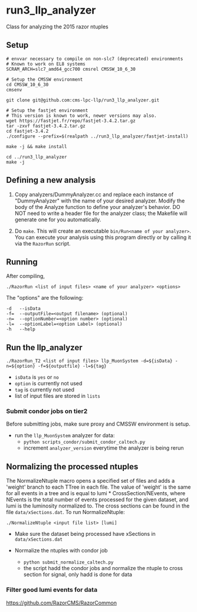 # run3_llp_analyzer



Class for analyzing the 2015 razor ntuples

Setup
-------------

    # envvar necessary to compile on non-slc7 (deprecated) environments
    # Known to work on EL8 systems
    SCRAM_ARCH=slc7_amd64_gcc700 cmsrel CMSSW_10_6_30

    # Setup the CMSSW environment
    cd CMSSW_10_6_30
    cmsenv

    git clone git@github.com:cms-lpc-llp/run3_llp_analyzer.git

    # Setup the fastjet environment
    # This version is known to work, newer versions may also.
    wget https://fastjet.fr/repo/fastjet-3.4.2.tar.gz
    tar -zxvf fastjet-3.4.2.tar.gz
    cd fastjet-3.4.2
    ./configure --prefix=$(realpath ../run3_llp_analyzer/fastjet-install)

    make -j && make install

    cd ../run3_llp_analyzer
    make -j
  
Defining a new analysis
-------------
1) Copy analyzers/DummyAnalyzer.cc and replace each instance of "DummyAnalyzer" with the name of your desired analyzer.
   Modify the body of the Analyze function to define your analyzer's behavior.
   DO NOT need to write a header file for the analyzer class; the Makefile will generate one for you automatically.  

2) Do `make`.  This will create an executable `bin/Run<name of your analyzer>`. You can execute your analysis using this program directly or by calling it via the `RazorRun` script. 

Running
------------
After compiling, 

    ./RazorRun <list of input files> <name of your analyzer> <options>
  

The "options" are the following:
    
    -d   --isData
    -f=  --outputFile=<output filename> (optional)
    -n=  --optionNumber=<option number> (optional)
    -l=  --optionLabel=<option Label> (optional)
    -h   --help


## Run the llp_analyzer
    ./RazorRun_T2 <list of input files> llp_MuonSystem -d=${isData} -n=${option} -f=${outputfile} -l=${tag}
* ```isData``` is ```yes``` or ```no```
* ```option``` is currently not used
* ```tag``` is currently not used
* list of input files are stored in ```lists```


### Submit condor jobs on tier2
Before submitting jobs, make sure proxy and CMSSW environment is setup.

* run the ```llp_MuonSystem``` analyzer for data:
	* ```python scripts_condor/submit_condor_caltech.py```
	* increment `analyzer_version` everytime the analyzer is being rerun

Normalizing the processed ntuples
------------
The NormalizeNtuple macro opens a specified set of files and adds a 'weight' branch to each TTree in each file.  The value of 'weight' is the same for all events in a tree and is equal to lumi * CrossSection/NEvents, where NEvents is the total number of events processed for the given dataset, and lumi is the luminosity normalized to.  The cross sections can be found in the file ```data/xSections.dat```.  To run NormalizeNtuple:

    ./NormalizeNtuple <input file list> [lumi]

* Make sure the dataset being processed have xSections in ```data/xSections.dat```
  
* Normalize the ntuples with condor job
  * ```python submit_normalize_caltech.py```
  * the script hadd the condor jobs and normalize the ntuple to cross section for signal, only hadd is done for data
  


### Filter good lumi events for data

https://github.com/RazorCMS/RazorCommon
